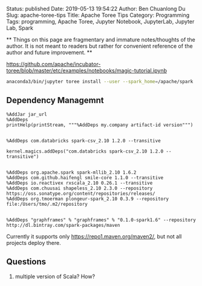 Status: published
Date: 2019-05-13 19:54:22
Author: Ben Chuanlong Du
Slug: apache-toree-tips
Title: Apache Toree Tips
Category: Programming
Tags: programming, Apache Toree, Jupyter Notebook, JupyterLab, Jupyter Lab, Spark

**
Things on this page are
fragmentary and immature notes/thoughts of the author.
It is not meant to readers
but rather for convenient reference of the author and future improvement.
**


<https://github.com/apache/incubator-toree/blob/master/etc/examples/notebooks/magic-tutorial.ipynb>


```bash
anaconda3/bin/jupyter toree install --user --spark_home=/apache/spark
```


## Dependency Managemnt

    %AddJar jar_url
    %AddDeps
    printHelp(printStream, """%AddDeps my.company artifact-id version""")


    %AddDeps com.databricks spark-csv_2.10 1.2.0 --transitive

    kernel.magics.addDeps("com.databricks spark-csv_2.10 1.2.0 --transitive")


    %AddDeps org.apache.spark spark-mllib_2.10 1.6.2
    %AddDeps com.github.haifengl smile-core 1.1.0 --transitive
    %AddDeps io.reactivex rxscala_2.10 0.26.1 --transitive
    %AddDeps com.chuusai shapeless_2.10 2.3.0 --repository https://oss.sonatype.org/content/repositories/releases/
    %AddDeps org.tmoerman plongeur-spark_2.10 0.3.9 --repository file:/Users/tmo/.m2/repository


    %AddDeps "graphframes" % "graphframes" % "0.1.0-spark1.6" --repository http://dl.bintray.com/spark-packages/maven


Currently it supports only https://repo1.maven.org/maven2/, but not all projects deploy there.

## Questions

1. multiple version of Scala? How?
